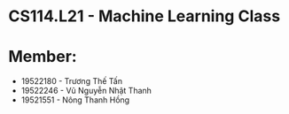 # CS114.L21 - Machine Learning Class
# Member:
- 19522180 - Trương Thế Tấn
- 19522246 - Vũ Nguyễn Nhật Thanh
- 19521551 - Nông Thanh Hồng
